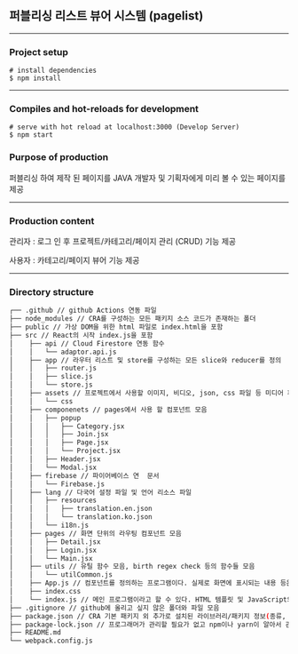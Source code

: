 ## 퍼블리싱 리스트 뷰어 시스템 (pagelist)
***

### Project setup
```
# install dependencies
$ npm install
```
***
### Compiles and hot-reloads for development
```
# serve with hot reload at localhost:3000 (Develop Server)
$ npm start
```

### Purpose of production
퍼블리싱 하여 제작 된 페이지를 JAVA 개발자 및 기획자에게 미리 볼 수 있는 페이지를 제공

***

### Production content

관리자 : 로그 인 후 프로젝트/카테고리/페이지 관리 (CRUD) 기능 제공

사용자 : 카테고리/페이지 뷰어 기능 제공

***

### Directory structure
```bash
┌── .github // github Actions 연동 파일
├── node_modules // CRA를 구성하는 모든 패키지 소스 코드가 존재하는 폴더
├── public // 가상 DOM을 위한 html 파일로 index.html을 포함
├── src // React의 시작 index.js을 포함
│    ├── api // Cloud Firestore 연동 함수 
│    │   └── adaptor.api.js
│    ├── app // 라우터 리스트 및 store를 구성하는 모든 slice와 reducer를 정의
│    │   ├── router.js
│    │   ├── slice.js
│    │   └── store.js 
│    ├── assets // 프로젝트에서 사용할 이미지, 비디오, json, css 파일 등 미디어 파일들을 모아두어 저장하는 곳.
│    │   └── css
│    ├── componenets // pages에서 사용 할 컴포넌트 모음
│    │   ├── popup
│    │   │   ├── Category.jsx
│    │   │   ├── Join.jsx
│    │   │   ├── Page.jsx
│    │   │   └── Project.jsx
│    │   ├── Header.jsx
│    │   └── Modal.jsx
│    ├── firebase // 파이어베이스 연  문서
│    │   └── Firebase.js
│    ├── lang // 다국어 설정 파일 및 언어 리소스 파일
│    │   ├── resources
│    │   │   ├── translation.en.json
│    │   │   └── translation.ko.json
│    │   └── i18n.js
│    ├── pages // 화면 단위의 라우팅 컴포넌트 모음
│    │   ├── Detail.jsx
│    │   ├── Login.jsx
│    │   └── Main.jsx
│    ├── utils // 유틸 함수 모음, birth regex check 등의 함수들 모음
│    │   └── utilCommon.js
│    ├── App.js // 컴포넌트를 정의하는 프로그램이다. 실제로 화면에 표시되는 내용 등은 여기에서 정의된다.
│    ├── index.css
│    └── index.js // 메인 프로그램이라고 할 수 있다. HTML 템플릿 및 JavaScript의 컴포넌트를 조합하여 렌더링하고 실제 표시
├── .gitignore // github에 올리고 싶지 않은 폴더와 파일 모음
├── package.json // CRA 기본 패키지 외 추가로 설치된 라이브러리/패키지 정보(종류, 버전)가 기록되는 파일
├── package-lock.json // 프로그래머가 관리할 필요가 없고 npm이나 yarn이 알아서 관리해 주는 파일 모음
├── README.md
└── webpack.config.js 
```

